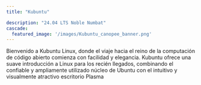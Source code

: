 ```yaml
---
title: "Kubuntu"

description: "24.04 LTS Noble Numbat"
cascade:
  featured_image: '/images/Kubuntu_canopee_banner.png'
---
```

Bienvenido a Kubuntu Linux, donde el viaje hacia el reino de la computación de código abierto comienza con facilidad y elegancia. Kubuntu ofrece una suave introducción a Linux para los recién llegados, combinando el confiable y ampliamente utilizado núcleo de Ubuntu con el intuitivo y visualmente atractivo escritorio Plasma